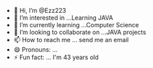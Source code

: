 - 👋 Hi, I’m @Ezz223
- 👀 I’m interested in ...Learning JAVA
- 🌱 I’m currently learning ...Computer Science
- 💞️ I’m looking to collaborate on ...JAVA projects
- 📫 How to reach me ... send me an email
- 😄 Pronouns: ...
- ⚡ Fun fact: ... I'm 43 years old

<!---
Ezz223/Ezz223 is a ✨ special ✨ repository because its `README.md` (this file) appears on your GitHub profile.
You can click the Preview link to take a look at your changes.
--->

